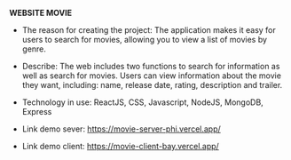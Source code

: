**WEBSITE MOVIE**

- The reason for creating the project: The application makes it easy for users to search for movies, allowing you to view a list of movies by genre.

- Describe: The web includes two functions to search for information as well as search for movies. Users can view information about the movie they want, including: name, release date, rating, description and trailer.

- Technology in use: ReactJS, CSS, Javascript, NodeJS, MongoDB, Express

- Link demo sever:
https://movie-server-phi.vercel.app/

- Link demo client:
https://movie-client-bay.vercel.app/
